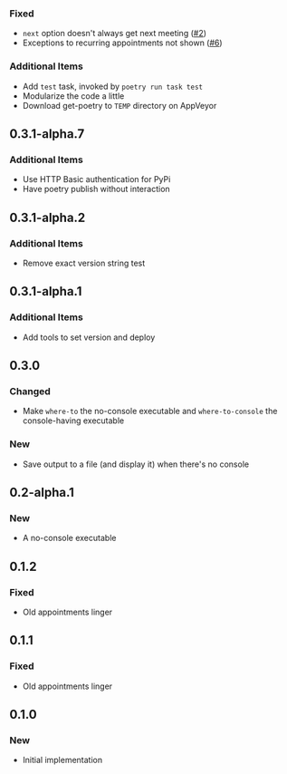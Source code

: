 ### Fixed
- `next` option doesn't always get next meeting ([#2](https://github.com/blairconrad/where-to/pull/2))
- Exceptions to recurring appointments not shown ([#6](https://github.com/blairconrad/where-to/pull/6))

### Additional Items
- Add `test` task, invoked by `poetry run task test`
- Modularize the code a little
- Download get-poetry to `TEMP` directory on AppVeyor


## 0.3.1-alpha.7

### Additional Items
- Use HTTP Basic authentication for PyPi
- Have poetry publish without interaction


## 0.3.1-alpha.2

### Additional Items
- Remove exact version string test


## 0.3.1-alpha.1

### Additional Items
- Add tools to set version and deploy


## 0.3.0

### Changed
- Make `where-to` the no-console executable and `where-to-console` the
  console-having executable

### New
- Save output to a file (and display it) when there's no console


## 0.2-alpha.1

### New
- A no-console executable


## 0.1.2

### Fixed
- Old appointments linger


## 0.1.1

### Fixed
- Old appointments linger


## 0.1.0

### New
- Initial implementation
